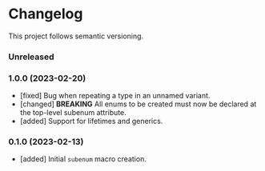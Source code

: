 # Changelog

This project follows semantic versioning.

### Unreleased

### 1.0.0 (2023-02-20)
- [fixed] Bug when repeating a type in an unnamed variant.
- [changed] **BREAKING** All enums to be created must now be declared at the
  top-level subenum attribute.
- [added] Support for lifetimes and generics.

### 0.1.0 (2023-02-13)
- [added] Initial `subenum` macro creation.